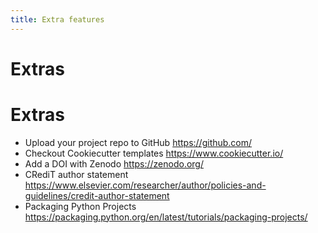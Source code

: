 ```yaml
---
title: Extra features
---
```


# Extras

<!-- blank slide -->

# Extras

- Upload your project repo to GitHub
  <https://github.com/>
- Checkout Cookiecutter templates
  <https://www.cookiecutter.io/>
- Add a DOI with Zenodo
  <https://zenodo.org/>
- CRediT author statement
  <https://www.elsevier.com/researcher/author/policies-and-guidelines/credit-author-statement>
- Packaging Python Projects
  <https://packaging.python.org/en/latest/tutorials/packaging-projects/>


<!--
https://cookiecutter.readthedocs.io/en/1.7.3/first_steps.html
-->

<!-- END -->

